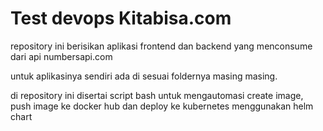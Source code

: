 # Test devops Kitabisa.com

repository ini berisikan aplikasi frontend dan backend yang menconsume dari api numbersapi.com


untuk aplikasinya sendiri ada di sesuai foldernya masing masing.


di repository ini disertai script bash untuk mengautomasi create image, push image ke docker hub dan deploy ke kubernetes menggunakan helm chart

